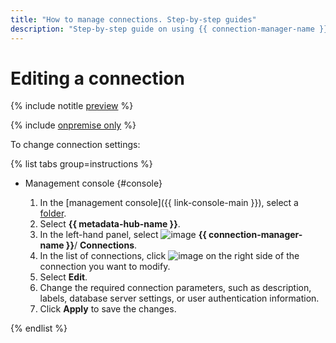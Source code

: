 ```yaml
---
title: "How to manage connections. Step-by-step guides"
description: "Step-by-step guide on using {{ connection-manager-name }} in {{ yandex-cloud }}. In this tutorial, you will learn how to create and modify connections."
---
```


# Editing a connection

{% include notitle [preview](../../_includes/note-preview.md) %}

{% include [onpremise only](../../_includes/metadata-hub/operation-onpremise-only.md) %}

To change connection settings:

{% list tabs group=instructions %}

- Management console {#console}

  1. In the [management console]({{ link-console-main }}), select a [folder](../../resource-manager/concepts/resources-hierarchy.md#folder).
  1. Select **{{ metadata-hub-name }}**.
  1. In the left-hand panel, select ![image](../../_assets/console-icons/plug-connection.svg) **{{ connection-manager-name }}**/ **Connections**.
  1. In the list of connections, click ![image](../../_assets/console-icons/ellipsis.svg) on the right side of the connection you want to modify.
  1. Select **Edit**.
  1. Change the required connection parameters, such as description, labels, database server settings, or user authentication information.
  1. Click **Apply** to save the changes.

{% endlist %}


